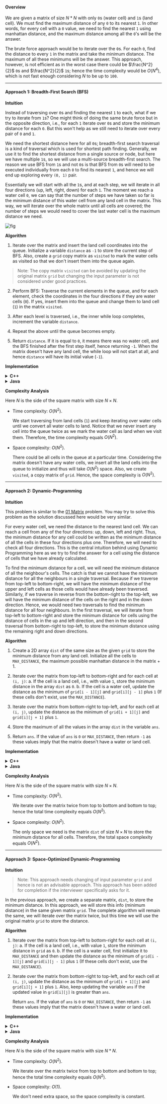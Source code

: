 #### Overview

We are given a matrix of size $N*N$ with only `0`s (water cell) and `1`s (land cell). We must find the maximum distance of any `0` to its nearest `1`. In other words, for every cell with a `0` value, we need to find the nearest `1` using manhattan distance, and the maximum distance among all the `0`'s will be the answer.

The brute force approach would be to iterate over the `0`s. For each `0`, find the distance to every `1` in the matrix and take the minimum distance. The maximum of all these minimums will be the answer. This approach, however, is not efficient as in the worst case there could be $\frac{N^2}{2}$ `0`s and $\frac{N^2}{2}$ `1`s; hence the time complexity would be $O(N^4)$, which is not fast enough considering $N$ to be up to `100`.

---

#### Approach 1: Breadth-First Search (BFS)

**Intuition**

Instead of traversing over `0`s and finding the nearest `1` to each, what if we try to iterate from `1`s? One might think of doing the same brute force but in the opposite direction, i.e., for each `1` iterate over `0`s and store the minimum distance for each `0`. But this won't help as we still need to iterate over every pair of `0` and `1`.

We need the shortest distance here for all `0`s; breadth-first search traversal is a kind of traversal which is used for shortest path finding. Generally, we use it to find the shortest distance from a single source or node, but here we have multiple `1`s, so we will use a multi-source breadth-first search. The reason we use BFS from `1`s and not `0`s is that BFS from `0`s will need to be executed individually from each `0` to find its nearest `1`, and hence we will end up exploring every `(0, 1)` pair.

Essentially we will start with all the `1`s, and at each step, we will iterate in all four directions (up, left, right, down) for each `1`. The moment we reach a water cell `0`, we can say that the number of steps we have taken so far is the minimum distance of this water cell from any land cell in the matrix. This way, we will iterate over the whole matrix until all cells are covered; the number of steps we would need to cover the last water cell is the maximum distance we need.

![fig](1162A.png)

**Algorithm**

1. Iterate over the matrix and insert the land cell coordinates into the queue. Initialize a variable `distance` as `-1` to store the current step of BFS. Also, create a `grid` copy matrix as `visited` to mark the water cells as visited so that we don't insert them into the queue again.

  > Note: The copy matrix `visited` can be avoided by updating the original matrix `grid` but changing the input parameter is not considered under good practices.

2. Perform BFS: Traverse the current elements in the queue, and for each element, check the coordinates in the four directions if they are water cells (`0`). If yes, insert them into the queue and change them to land cell (`1`) in the matrix `visited`.

3. After each level is traversed, i.e., the inner while loop completes, increment the variable `distance`.

4. Repeat the above until the queue becomes empty.

5. Return `distance`. If it is equal to `0`, it means there was no water cell, and the BFS finished after the first step itself, hence returning `-1`. When the matrix doesn't have any land cell, the while loop will not start at all, and hence `distance` will have its initial value (`-1`).

**Implementation**

<details>
  <summary><b>C++</b></summary>

``` c++
class Solution {
public:
    // Four directions: Up, Down, Left and Right.
    const pair<int, int> direction[4] = {{-1, 0}, {1, 0}, {0, -1}, {0, 1}};
    
    int maxDistance(vector<vector<int>>& grid) {
        // A copy matrix of the grid to mark water cells as land once visited.
        int visited[grid.size()][grid[0].size()];
        
        // Insert all the land cells in the queue.
        queue<pair<int, int>> q;
        for (int i = 0; i < grid.size(); i++) {
            for (int j = 0; j < grid[0].size(); j++) {
                // Copy grid to the visited matrix.
                visited[i][j] = grid[i][j];
                if (grid[i][j]) {
                    q.push({i, j});
                }
            }
        }
        
        int distance = -1;
        while (!q.empty()) {
            int qSize = q.size();
            
            // Iterate over all the current cells in the queue.
            while (qSize--) {
                pair<int, int> landCell = q.front();
                q.pop();
                
                // From the current land cell, traverse to all the four directions
                // and check if it is a water cell. If yes, convert it to land
                // and add it to the queue.
                for (pair<int, int> dir : direction) {
                    int x = landCell.first + dir.first;
                    int y = landCell.second + dir.second;
                    
                    if (x >= 0 && y >= 0 && x < grid.size() && y < grid[0].size() && visited[x][y] == 0) {
                        // Marking as 1 to avoid re-iterating it.
                        visited[x][y] = 1;
                        q.push({x, y});
                    }
                }
            }
            
            // After each iteration of queue elements, increment distance 
            // as we covered 1 unit distance from all cells in every direction.
            distance++;
        }
        
        // If the distance is 0, there is no water cell.
        return distance == 0 ? -1 : distance;
    }
};
```
</details>
<details>
  <summary><b>Java</b></summary>

``` java
class Solution {
    // Four directions: Up, Down, Left and Right.
    int[][] direction = new int[][]{{-1, 0}, {1, 0}, {0, -1}, {0, 1}};

    public int maxDistance(int[][] grid) {
        // A copy matrix of the grid to mark water cells as land once visited.
        int[][] visited = new int[grid.length][grid[0].length];

        // Insert all the land cells in the queue.
        Queue<Pair<Integer, Integer>> q = new LinkedList<>();
        for (int i = 0; i < grid.length; i++) {
            for (int j = 0; j < grid[0].length; j++) {
                // Copy grid to the visited matrix.
                visited[i][j] = grid[i][j];
                if (grid[i][j] == 1) {
                    q.offer(new Pair(i, j));
                }
            }
        }

        int distance = -1;
        while (!q.isEmpty()) {
            int qSize = q.size();

            // Iterate over all the current cells in the queue.
            while (qSize-- > 0) {
                Pair<Integer, Integer> landCell = q.poll();

                // From the current land cell, traverse to all the four directions
                // and check if it is a water cell. If yes, convert it to land
                // and add it to the queue.
                for (int[] dir : direction) {
                    int x = landCell.getKey() + dir[0];
                    int y = landCell.getValue() + dir[1];

                    if (x >= 0 && y >= 0 && x < grid.length && y < grid[0].length && visited[x][y] == 0) {
                        // Marking as 1 to avoid re-iterating it.
                        visited[x][y] = 1;
                        q.offer(new Pair(x, y));
                    }
                }
            }

            // After each iteration of queue elements, increment distance 
            // as we covered 1 unit distance from all cells in every direction.
            distance++;
        }

        // If the distance is 0, there is no water cell.
        return distance == 0 ? -1 : distance;
    }
}
```
</details>

**Complexity Analysis**

Here $N$ is the side of the square matrix with size $N \times N$.

- Time complexity: $O(N^2)$.<p>We start traversing from land cells (`1`) and keep iterating over water cells until we convert all water cells to land. Notice that we never insert any cell into the queue twice as we mark the water cell as land when we visit them. Therefore, the time complexity equals $O(N^2)$.</p>
- Space complexity: $O(N^2)$.<p>There could be all cells in the queue at a particular time. Considering the matrix doesn't have any water cells, we insert all the land cells into the queue to initialize and thus will take $O(N^2)$ space. Also, we create `visited`, a copy matrix of `grid`. Hence, the space complexity is $O(N^2)$.</p>

---

#### Approach 2: Dynamic-Programming

**Intuition**

This problem is similar to the [01 Matrix](https://leetcode.com/problems/01-matrix/description/) problem. You may try to solve this problem as the solution discussed here would be very similar.

For every water cell, we need the distance to the nearest land cell. We can reach a cell from any of the four directions: up, down, left and right. Thus, the minimum distance for any cell could be written as the minimum distance of all the cells in these four directions plus one. Therefore, we will need to check all four directions. This is the central intuition behind using Dynamic Programming here as we try to find the answer for a cell using the distance of cells that we have already calculated.

To find the minimum distance for a cell, we will need the minimum distance of all the neighbour's cells. The catch is that we cannot have the minimum distance for all the neighbours in a single traversal. Because if we traverse from top-left to bottom-right, we will have the minimum distance of the upper and left cells as those cells would have already been traversed. Similarly, if we traverse in reverse from the bottom-right to the top-left, we will have the minimum distance of the cells on the right and in the down direction. Hence, we would need two traversals to find the minimum distance for all four neighbours. In the first traversal, we will iterate from top-left to bottom-right and store the minimum distance for cells using the distance of cells in the up and left direction, and then in the second traversal from bottom-right to top-left, to store the minimum distance using the remaining right and down directions.

**Algorithm**

1. Create a 2D array `dist` of the same size as the given `grid` to store the minimum distance from any land cell. Initialize all the cells to `MAX_DISTANCE`, the maximum possible manhattan distance in the matrix + 1.

2. Iterate over the matrix from top-left to bottom-right and for each cell at `(i, j)`:
   a. If the cell is a land cell, i.e., with value `1`, store the minimum distance in the array `dist` as `0`.
   b. If the cell is a water cell, update the distance as the minimum of `grid[i - 1][j]` and `grid[i][j - 1]` plus `1` (If these cells don't exist, use the `MAX_DISTANCE`).

3. Iterate over the matrix from bottom-right to top-left, and for each cell at `(i, j)`, update the distance as the minimum of `grid[i + 1][j]` and `grid[i][j + 1]` plus `1`.

4. Store the maximum of all the values in the array `dist` in the variable `ans`.

5. Return `ans`. If the value of `ans` is `0` or `MAX_DISTANCE`, then return `-1` as these values imply that the matrix doesn't have a water or land cell.

**Implementation**

<details>
  <summary><b>C++</b></summary>

``` c++
class Solution {
public:
    int maxDistance(vector<vector<int>>& grid) {
        int rows = grid.size();
        // Although it's a square matrix, using different variable for readability.
        int cols = grid[0].size();

        // Maximum manhattan distance possible + 1.
        const int MAX_DISTANCE = rows + cols + 1;
        
        vector<vector<int>> dist(rows, vector<int> (cols, MAX_DISTANCE));
        
        // First pass: check for left and top neighbours
        for (int i = 0; i < rows; i++) {
            for (int j = 0; j < cols; j++) {
                // Distance of land cells will be 0.
                if (grid[i][j]) {
                    dist[i][j] = 0;
                } else {
                    // Check left and top cell distances if they exist and update the current cell distance.
                    dist[i][j] = min(dist[i][j], min(i > 0 ? dist[i - 1][j] + 1 : MAX_DISTANCE,
                                                     j > 0 ? dist[i][j - 1] + 1 : MAX_DISTANCE));
                }
            }
        }

        // Second pass: check for right and bottom neighbours.
        int ans = INT_MIN;
        for (int i = rows - 1; i >= 0; i--) {
            for (int j = cols - 1; j >= 0; j--) {
                // Check the right and bottom cell distances if they exist and update the current cell distance.
                dist[i][j] = min(dist[i][j], min(i < rows - 1 ? dist[i + 1][j] + 1 : MAX_DISTANCE,
                                                 j < cols - 1 ? dist[i][j + 1] + 1 : MAX_DISTANCE));
                
                ans = max(ans, dist[i][j]);
            }
        }
        
        // If ans is 0, it means there is no water cell,
        // If ans is MAX_DISTANCE, it implies no land cell.
        return ans == 0 || ans == MAX_DISTANCE ? -1 : ans;
    }
};
```
</details>
<details>
  <summary><b>Java</b></summary>

``` java
class Solution {
    public int maxDistance(int[][] grid) {
        int rows = grid.length;
        // Although it's a square matrix, using different variable for readability.
        int cols = grid[0].length;
        
        // Maximum manhattan distance possible + 1.
        final int MAX_DISTANCE = rows + cols + 1;

        int[][] dist = new int[rows][cols];
        for (int[] arr : dist)
            Arrays.fill(arr, MAX_DISTANCE);

        // First pass: check for left and top neighbours
        for (int i = 0; i < rows; i++) {
            for (int j = 0; j < cols; j++) {
                // Distance of land cells will be 0.
                if (grid[i][j] == 1) {
                    dist[i][j] = 0;
                } else {
                    // Check left and top cell distances if they exist and update the current cell distance.
                    dist[i][j] = Math.min(dist[i][j], Math.min(i > 0 ? dist[i - 1][j] + 1 : MAX_DISTANCE,
                                                               j > 0 ? dist[i][j - 1] + 1 : MAX_DISTANCE));
                }
            }
        }

        // Second pass: check for the bottom and right neighbours.
        int ans = Integer.MIN_VALUE;
        for (int i = rows - 1; i >= 0; i--) {
            for (int j = cols - 1; j >= 0; j--) {
                // Check the right and bottom cell distances if they exist and update the current cell distance.
                dist[i][j] = Math.min(dist[i][j], Math.min(i < rows - 1 ? dist[i + 1][j] + 1 : MAX_DISTANCE,
                                                           j < cols - 1 ? dist[i][j + 1] + 1 : MAX_DISTANCE));
                
                ans = Math.max(ans, dist[i][j]);
            }
        }

        // If ans is 0, it means there is no water cell,
        // If ans is MAX_DISTANCE, it implies no land cell.
        return ans == 0 || ans == MAX_DISTANCE ? -1 : ans;
    }
}
```
</details>

**Complexity Analysis**

Here $N$ is the side of the square matrix with size $N \times N$.

- Time complexity: $O(N^2)$.<p>We iterate over the matrix twice from top to bottom and bottom to top; hence the total time complexity equals $O(N^2)$.</p>
- Space complexity: $O(N^2)$.<p>The only space we need is the matrix `dist` of size $N \times N$ to store the minimum distance for all cells. Therefore, the total space complexity equals $O(N^2)$.</p>

---

#### Approach 3: Space-Optimized Dynamic-Programming

**Intuition**

> Note: This approach needs changing of input parameter `grid` and hence is not an advisable approach. This approach has been added for completion if the interviewer specifically asks for it.

In the previous approach, we create a separate matrix, `dist`, to store the minimum distance. In this approach, we will store this info (minimum distance) in the same given matrix `grid`. The complete algorithm will remain the same, we will iterate over the matrix twice, but this time we will use the original matrix `grid` to store the distance.

**Algorithm**

1. Iterate over the matrix from top-left to bottom-right for each cell at `(i, j)`:
   a. If the cell is a land cell, i.e., with value `1`, store the minimum distance in `grid` as `0`.
   b. If the cell is a water cell, first initialize it to `MAX_DISTANCE` and then update the distance as the minimum of `grid[i - 1][j]` and `grid[i][j - 1]` plus `1` (If these cells don't exist, use the `MAX_DISTANCE`).

2. Iterate over the matrix from bottom-right to top-left, and for each cell at `(i, j)`, update the distance as the minimum of `grid[i + 1][j]` and `grid[i][j + 1]` plus `1`. Also, keep updating the variable `ans` if the updated value in `grid[i][j]` is greater than `ans`.

    Return `ans`. If the value of `ans` is `0` or `MAX_DISTANCE`, then return `-1` as these values imply that the matrix doesn't have a water or land cell.

**Implementation**

<details>
  <summary><b>C++</b></summary>

``` c++
class Solution {
public:    
    int maxDistance(vector<vector<int>>& grid) {
        int rows = grid.size();
        // Although it's a square matrix, using different variable for readability.
        int cols = grid[0].size();

        // Maximum manhattan distance possible + 1.
        const int MAX_DISTANCE = rows + cols + 1;
        
        // First pass: check for left and top neighbours
        for (int i = 0; i < rows; i++) {
            for (int j = 0; j < cols; j++) {
                if (grid[i][j]) {
                    // Distance of land cells will be 0.
                    grid[i][j] = 0;
                } else {
                    grid[i][j] = MAX_DISTANCE;
                    // Check left and top cell distances if they exist and update the current cell distance.
                    grid[i][j] = min(grid[i][j], min(i > 0 ? grid[i - 1][j] + 1 : MAX_DISTANCE,
                                                     j > 0 ? grid[i][j - 1] + 1 : MAX_DISTANCE));
                }
            }
        }

        // Second pass: check for right and bottom neighbours.
        int ans = INT_MIN;
        for (int i = rows - 1; i >= 0; i--) {
            for (int j = cols - 1; j >= 0; j--) {
                // Check the right and bottom cell distances if they exist and update the current cell distance.
                grid[i][j] = min(grid[i][j], min(i < rows - 1 ? grid[i + 1][j] + 1 : MAX_DISTANCE,
                                                 j < cols - 1 ? grid[i][j + 1] + 1 : MAX_DISTANCE));
                ans = max(ans, grid[i][j]);
            }
        }
        
        // If ans is 1, it means there is no water cell,
        // If ans is MAX_DISTANCE, it implies no land cell.
        return ans == 0 || ans == MAX_DISTANCE ? -1 : ans;
    }
};
```
</details>
<details>
  <summary><b>Java</b></summary>

``` java
class Solution {
    public int maxDistance(int[][] grid) {
        int rows = grid.length;
        // Although it's a square matrix, using different variable for readability.
        int cols = grid[0].length;
        
        // Maximum manhattan distance possible + 1.
        final int MAX_DISTANCE = rows + cols + 1;

        // First pass: check for left and top neighbours
        for (int i = 0; i < rows; i++) {
            for (int j = 0; j < cols; j++) {
                if (grid[i][j] == 1) {
                    // Distance of land cells will be 0.
                    grid[i][j] = 0;
                } else {
                    grid[i][j] = MAX_DISTANCE;
                    // Check left and top cell distances if they exist and update the current cell distance.
                    grid[i][j] = Math.min(grid[i][j], Math.min(i > 0 ? grid[i - 1][j] + 1 : MAX_DISTANCE,
                                                               j > 0 ? grid[i][j - 1] + 1 : MAX_DISTANCE));
                }
            }
        }

        // Second pass: check for the bottom and right neighbours.
        int ans = Integer.MIN_VALUE;
        for (int i = rows - 1; i >= 0; i--) {
            for (int j = cols - 1; j >= 0; j--) {
                // Check the right and bottom cell distances if they exist and update the current cell distance.
                grid[i][j] = Math.min(grid[i][j], Math.min(i < rows - 1 ? grid[i + 1][j] + 1 : MAX_DISTANCE,
                                                           j < cols - 1 ? grid[i][j + 1] + 1 : MAX_DISTANCE));
                
                ans = Math.max(ans, grid[i][j]);
            }
        }

        // If ans is 1, it means there is no water cell,
        // If ans is MAX_DISTANCE, it implies no land cell.
        return ans == 0 || ans == MAX_DISTANCE ? -1 : ans;
    }
}
```
</details>

**Complexity Analysis**

Here $N$ is the side of the square matrix with size $N*N$.

- Time complexity: $O(N^2)$.<p>We iterate over the matrix twice from top to bottom and bottom to top; hence the total time complexity equals $O(N^2)$.</p>
- Space complexity: $O(1)$.<p>We don't need extra space, so the space complexity is constant.</p>